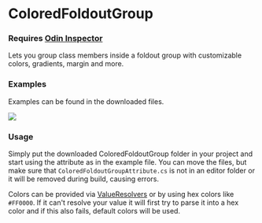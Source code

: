 # ColoredFoldoutGroup

### Requires [Odin Inspector]

Lets you group class members inside a foldout group with customizable colors, gradients, margin and more.

### Examples
Examples can be found in the downloaded files.

![](example.gif)

### Usage
Simply put the downloaded ColoredFoldoutGroup folder in your project
and start using the attribute as in the example file.
You can move the files, but make sure that `ColoredFoldoutGroupAttribute.cs`
is not in an editor folder or it will be removed during build, causing errors.

Colors can be provided via [ValueResolvers] or by using hex colors like `#FF0000`.
If it can't resolve your value it will first try to parse it into a hex color and
if this also fails, default colors will be used.

[Odin Inspector]: https://odininspector.com/
[ValueResolvers]: https://odininspector.com/documentation/sirenix.odininspector.editor.valueresolvers.valueresolver-1
